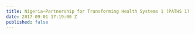 ```yaml
---
title: Nigeria—Partnership for Transforming Health Systems 1 (PATHS 1)
date: 2017-09-01 17:19:00 Z
published: false
---
```


